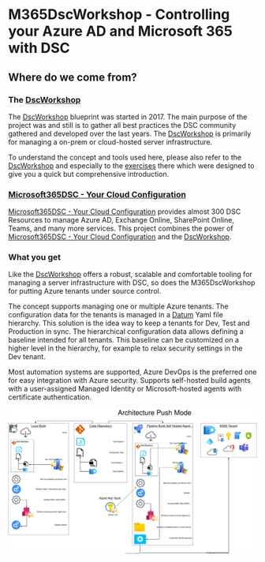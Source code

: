 # M365DscWorkshop - Controlling your Azure AD and Microsoft 365 with DSC

## Where do we come from?

### The [DscWorkshop](https://github.com/dsccommunity/DscWorkshop)

The [DscWorkshop](https://github.com/dsccommunity/DscWorkshop) blueprint was started in 2017. The main purpose of the project was and still is to gather all best practices the DSC community gathered and developed over the last years. The [DscWorkshop](https://github.com/dsccommunity/DscWorkshop) is primarily for managing a on-prem or cloud-hosted server infrastructure.

To understand the concept and tools used here, please also refer to the [DscWorkshop](https://github.com/dsccommunity/DscWorkshop) and especially to the [exercises](https://github.com/dsccommunity/DscWorkshop/tree/main/) there which were designed to give you a quick but comprehensive introduction.

### [Microsoft365DSC - Your Cloud Configuration](https://microsoft365dsc.com/)

[Microsoft365DSC - Your Cloud Configuration](https://microsoft365dsc.com/) provides almost 300 DSC Resources to manage Azure AD, Exchange Online, SharePoint Online, Teams, and many more services. This project combines the power of  [Microsoft365DSC - Your Cloud Configuration](https://microsoft365dsc.com/) and the [DscWorkshop](https://github.com/dsccommunity/DscWorkshop).

### What you get

Like the [DscWorkshop](https://github.com/dsccommunity/DscWorkshop) offers a robust, scalable and comfortable tooling for managing a server infrastructure with DSC, so does the M365DscWorkshop for putting Azure tenants under source control.

The concept supports managing one or multiple Azure tenants. The configuration data for the tenants is managed in a [Datum](https://github.com/gaelcolas/Datum) Yaml file hierarchy. This solution is the idea way to keep a tenants for Dev, Test and Production in sync. The hierarchical configuration data allows defining a baseline intended for all tenants. This baseline can be customized on a higher level in the hierarchy, for example to relax security settings in the Dev tenant.

Most automation systems are supported, Azure DevOps is the preferred one for easy integration with Azure security. Supports self-hosted build agents with a user-assigned Managed Identity or Microsoft-hosted agents with certificate authentication.

![Overview](doc/Overview-Push%20Mode.drawio.svg)
